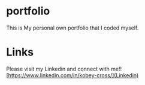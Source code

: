 # portfolio
This is My personal own portfolio that I coded myself. 

# Links
Please visit my Linkedin and connect with me!!
[https://www.linkedin.com/in/kobey-cross/](Linkedin)
